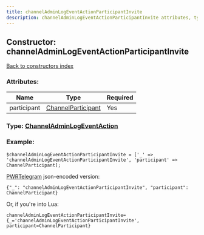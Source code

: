 ```yaml
---
title: channelAdminLogEventActionParticipantInvite
description: channelAdminLogEventActionParticipantInvite attributes, type and example
---
```

## Constructor: channelAdminLogEventActionParticipantInvite  
[Back to constructors index](index.md)



### Attributes:

| Name     |    Type       | Required |
|----------|---------------|----------|
|participant|[ChannelParticipant](../types/ChannelParticipant.md) | Yes|



### Type: [ChannelAdminLogEventAction](../types/ChannelAdminLogEventAction.md)


### Example:

```
$channelAdminLogEventActionParticipantInvite = ['_' => 'channelAdminLogEventActionParticipantInvite', 'participant' => ChannelParticipant];
```  

[PWRTelegram](https://pwrtelegram.xyz) json-encoded version:

```
{"_": "channelAdminLogEventActionParticipantInvite", "participant": ChannelParticipant}
```


Or, if you're into Lua:  


```
channelAdminLogEventActionParticipantInvite={_='channelAdminLogEventActionParticipantInvite', participant=ChannelParticipant}

```


